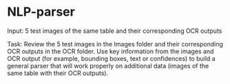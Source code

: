 # NLP-parser

 Input: 5 test images of the same table and their corresponding OCR outputs

 Task: Review the 5 test images in the Images folder and their corresponding OCR outputs in
 the OCR folder. Use key information from the images and OCR output (for example, bounding
 boxes, text or confidences) to build a general parser that will work properly on additional data
 (images of the same table with their OCR outputs).
